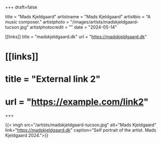 +++
draft=false

title = "Mads Kjeldgaard"
artistname = "Mads Kjeldgaard"
artistbio = "A music composer."
artistphoto = "/images/artists/madskjeldgaard-tucson.jpg"
artistphotocredit = ""
date = "2024-05-14"

[[links]]
title = "madskjeldgaard.dk"
url = "https://madskjeldgaard.dk"

# [[links]]
# title = "External link 2"
# url = "https://example.com/link2"

+++
  
{{< imgh src="/artists/madskjeldgaard-tucson.jpg" alt="Mads Kjeldgaard" link="https://madskjeldgaard.dk" caption="Self portrait of the artist. Mads Kjeldgaard 2024.">}}

